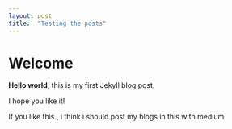 ```yaml
---
layout: post
title:  "Testing the posts"
---
```


# Welcome

**Hello world**, this is my first Jekyll blog post.

I hope you like it!

If you like this , i think i should post my blogs in this with medium 
